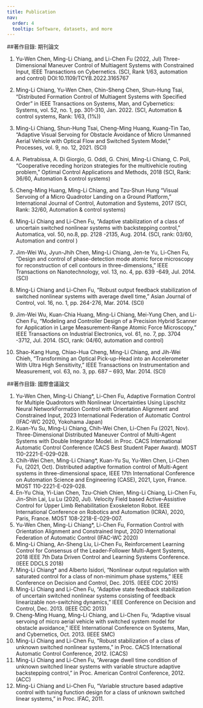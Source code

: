 ```yaml
---
title: Publication
nav:
  order: 4
  tooltip: Software, datasets, and more
---
```


##著作目錄: 期刊論文
1.	Yu-Wen Chen, Ming-Li Chiang, and Li-Chen Fu (2022, Jul) Three-Dimensional Maneuver Control of Multiagent Systems with Constrained Input, IEEE Transactions on Cybernetics. (SCI, Rank 1/63, automation and control) DOI:10.1109/TCYB.2022.3165767

2.	Ming-Li Chiang, Yu-Wen Chen, Chin-Sheng Chen, Shun-Hung Tsai, “Distributed Formation Control of Multiagent Systems with Speciﬁed Order” in IEEE Transactions on Systems, Man, and Cybernetics: Systems, vol. 52, no. 1, pp. 301-310, Jan. 2022. (SCI, Automation & control systems, Rank: 1/63, (1%))
3.	 Ming-Li Chiang, Shun-Hung Tsai, Cheng-Ming Huang, Kuang-Tin Tao, “Adaptive Visual Servoing for Obstacle Avoidance of Micro Unmanned Aerial Vehicle with Optical Flow and Switched System Model,” Processes, vol. 9, no. 12, 2021. (SCI)
4.	 A. Pietrabissa, A. Di Giorgio, G. Oddi, G. Chini, Ming-Li Chiang, C. Poli, “Cooperative receding horizon strategies for the multivehicle routing problem,” Optimal Control Applications and Methods, 2018 (SCI, Rank: 36/60, Automation & control systems)
5.	 Cheng-Ming Huang, Ming-Li Chiang, and Tzu-Shun Hung “Visual Servoing of a Micro Quadrotor Landing on a Ground Platform,” International Journal of Control, Automation and Systems, 2017 (SCI, Rank: 32/60, Automation & control systems)
6.	 Ming-Li Chiang and Li-Chen Fu, “Adaptive stabilization of a class of uncertain switched nonlinear systems with backstepping control,” Automatica, vol. 50, no.8, pp. 2128 -2135, Aug. 2014. (SCI, rank: 03/60, Automation and control ) 
7.	 Jim-Wei Wu, Jyun-Jhih Chen, Ming-Li Chiang, Jen-te Yu, Li-Chen Fu, “Design and control of phase-detection mode atomic force microscopy for reconstruction of cell contours in three-dimensions,” IEEE Transactions on Nanotechnology, vol. 13, no. 4, pp. 639 -649, Jul. 2014. (SCI)
8.	Ming-Li Chiang and Li-Chen Fu, “Robust output feedback stabilization of switched nonlinear systems with average dwell time,” Asian Journal of Control, vol. 16, no. 1, pp. 264-276, Mar. 2014. (SCI)

9.	 Jim-Wei Wu, Kuan-Chia Huang, Ming-Li Chiang, Mei-Yung Chen, and Li-Chen Fu, “Modeling and Controller Design of a Precision Hybrid Scanner for Application in Large Measurement-Range Atomic Force Microscopy,” IEEE Transactions on Industrial Electronics, vol. 61, no. 7, pp. 3704 -3712, Jul. 2014. (SCI, rank: 04/60, automation and control)
10.	 Shao-Kang Hung, Chiao-Hua Cheng, Ming-Li Chiang, and Jih-Wei Chieh,  “Transforming an Optical Pick-up-Head into an Accelerometer With Ultra High Sensitivity,” IEEE Transactions on Instrumentation and Measurement, vol. 63, no. 3, pp. 687 – 693, Mar. 2014. (SCI)
    
##著作目錄: 國際會議論文

1.	Yu-Wen Chen, Ming-Li Chiang*, Li-Chen Fu, Adaptive Formation Control for Multiple Quadrotors with Nonlinear Uncertainties Using Lipschitz Neural NetworkFormation Control with Orientation Alignment and Constrained Input, 2023 International Federation of Automatic Control (IFAC-WC 2020, Yokohama Japan)
2.	Kuan-Yu Su, Ming-Li Chiang, Chih-Wei Chen, Li-Chen Fu (2021, Nov). Three-Dimensional Distributed Maneuver Control of Multi-Agent Systems with Double Integrator Model. in Proc. CACS International Automatic Control Conference (CACS Best Student Paper Award). MOST 110-2221-E-029-028. 
3.	Chih-Wei Chen, Ming-Li Chiang*, Kuan-Yu Su, Yu-Wen Chen, Li-Chen Fu, (2021, Oct). Distributed adaptive formation control of Multi-Agent systems in three-dimensional space, IEEE 17th International Conference on Automation Science and Engineering (CASE), 2021, Lyon, France. MOST 110-2221-E-029-028. 
4.	En-Yu Chia, Yi-Lian Chen, Tzu-Chieh Chien, Ming-Li Chiang, Li-Chen Fu, Jin-Shin Lai, Lu Lu (2020, Jul). Velocity Field based Active-Assistive Control for Upper Limb Rehabilitation Exoskeleton Robot. IEEE International Conference on Robotics and Automation (ICRA), 2020, Paris, France. MOST 108-2218-E-029-007.
5.	Yu-Wen Chen, Ming-Li Chiang*, Li-Chen Fu, Formation Control with Orientation Alignment and Constrained Input, 2020 International Federation of Automatic Control (IFAC-WC 2020)
6.	Ming-Li Chiang, An-Sheng Liu, Li-Chen Fu, Reinforcement Learning Control for Consensus of the Leader-Follower Multi-Agent Systems, 2018 IEEE 7th Data Driven Control and Learning Systems Conference. (IEEE DDCLS 2018)
7.	Ming-Li Chiang* and Alberto Isidori, “Nonlinear output regulation with saturated control for a class of non-minimum phase systems,” IEEE Conference on Decision and Control, Dec. 2015. (IEEE CDC 2015)
8.	Ming-Li Chiang and Li-Chen Fu, “Adaptive state feedback stabilization of uncertain switched nonlinear systems consisting of feedback linearizable non-switching dynamics,” IEEE Conference on Decision and Control, Dec. 2013. (IEEE CDC 2013)
9.	Cheng-Ming Huang, Ming-Li Chiang, and Li-Chen Fu, “Adaptive visual servoing of micro aerial vehicle with switched system model for obstacle avoidance,” IEEE International Conference on Systems, Man, and Cybernetics, Oct. 2013. (IEEE SMC)
10.	Ming-Li Chiang and Li-Chen Fu, “Robust stabilization of a class of unknown switched nonlinear systems,” in Proc. CACS International Automatic Control Conference, 2012. (CACS)
11.	Ming-Li Chiang and Li-Chen Fu, “Average dwell time condition of unknown switched linear systems with variable structure adaptive backstepping control,” in Proc. American Control Conference, 2012. (ACC)
12.	Ming-Li Chiang and Li-Chen Fu, “Variable structure based adaptive control with tuning function design for a class of unknown switched linear systems,” in Proc. IFAC, 2011.
